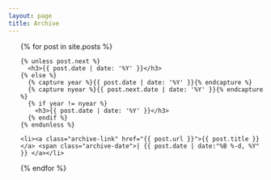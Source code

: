 ```yaml
---
layout: page
title: Archive
---
```


<ul id="archive-list">
  {% for post in site.posts %}

    {% unless post.next %}
      <h3>{{ post.date | date: '%Y' }}</h3>
    {% else %}
      {% capture year %}{{ post.date | date: '%Y' }}{% endcapture %}
      {% capture nyear %}{{ post.next.date | date: '%Y' }}{% endcapture %}
      {% if year != nyear %}
        <h3>{{ post.date | date: '%Y' }}</h3>
      {% endif %}
    {% endunless %}

    <li><a class="archive-link" href="{{ post.url }}">{{ post.title }}</a> <span class="archive-date">| {{ post.date | date:"%B %-d, %Y" }} </a></li>
  {% endfor %}
</ul>
